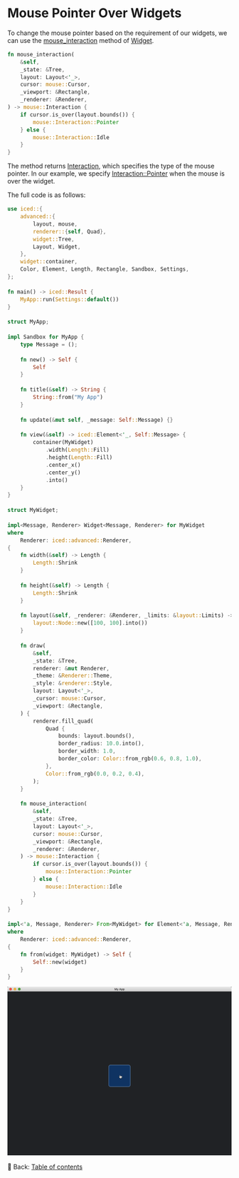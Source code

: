 # Mouse Pointer Over Widgets

To change the mouse pointer based on the requirement of our widgets, we can use the [mouse_interaction](https://docs.rs/iced/latest/iced/advanced/widget/trait.Widget.html#method.mouse_interaction) method of [Widget](https://docs.rs/iced/latest/iced/advanced/widget/trait.Widget.html).

```rust
fn mouse_interaction(
    &self,
    _state: &Tree,
    layout: Layout<'_>,
    cursor: mouse::Cursor,
    _viewport: &Rectangle,
    _renderer: &Renderer,
) -> mouse::Interaction {
    if cursor.is_over(layout.bounds()) {
        mouse::Interaction::Pointer
    } else {
        mouse::Interaction::Idle
    }
}
```

The method returns [Interaction](https://docs.rs/iced/latest/iced/mouse/enum.Interaction.html), which specifies the type of the mouse pointer.
In our example, we specify [Interaction::Pointer](https://docs.rs/iced/latest/iced/mouse/enum.Interaction.html#variant.Pointer) when the mouse is over the widget.

The full code is as follows:

```rust
use iced::{
    advanced::{
        layout, mouse,
        renderer::{self, Quad},
        widget::Tree,
        Layout, Widget,
    },
    widget::container,
    Color, Element, Length, Rectangle, Sandbox, Settings,
};

fn main() -> iced::Result {
    MyApp::run(Settings::default())
}

struct MyApp;

impl Sandbox for MyApp {
    type Message = ();

    fn new() -> Self {
        Self
    }

    fn title(&self) -> String {
        String::from("My App")
    }

    fn update(&mut self, _message: Self::Message) {}

    fn view(&self) -> iced::Element<'_, Self::Message> {
        container(MyWidget)
            .width(Length::Fill)
            .height(Length::Fill)
            .center_x()
            .center_y()
            .into()
    }
}

struct MyWidget;

impl<Message, Renderer> Widget<Message, Renderer> for MyWidget
where
    Renderer: iced::advanced::Renderer,
{
    fn width(&self) -> Length {
        Length::Shrink
    }

    fn height(&self) -> Length {
        Length::Shrink
    }

    fn layout(&self, _renderer: &Renderer, _limits: &layout::Limits) -> layout::Node {
        layout::Node::new([100, 100].into())
    }

    fn draw(
        &self,
        _state: &Tree,
        renderer: &mut Renderer,
        _theme: &Renderer::Theme,
        _style: &renderer::Style,
        layout: Layout<'_>,
        _cursor: mouse::Cursor,
        _viewport: &Rectangle,
    ) {
        renderer.fill_quad(
            Quad {
                bounds: layout.bounds(),
                border_radius: 10.0.into(),
                border_width: 1.0,
                border_color: Color::from_rgb(0.6, 0.8, 1.0),
            },
            Color::from_rgb(0.0, 0.2, 0.4),
        );
    }

    fn mouse_interaction(
        &self,
        _state: &Tree,
        layout: Layout<'_>,
        cursor: mouse::Cursor,
        _viewport: &Rectangle,
        _renderer: &Renderer,
    ) -> mouse::Interaction {
        if cursor.is_over(layout.bounds()) {
            mouse::Interaction::Pointer
        } else {
            mouse::Interaction::Idle
        }
    }
}

impl<'a, Message, Renderer> From<MyWidget> for Element<'a, Message, Renderer>
where
    Renderer: iced::advanced::Renderer,
{
    fn from(widget: MyWidget) -> Self {
        Self::new(widget)
    }
}
```

![Mouse Pointer Over Widgets](./pic/mouse_pointer_over_widgets.png)

<!-- :arrow_right:  Next:  -->

:blue_book: Back: [Table of contents](./../README.md)
